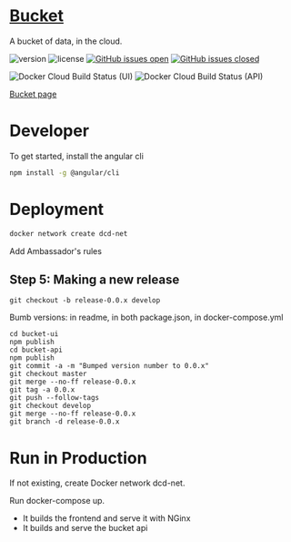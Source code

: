 # [Bucket](https://datacentricdesign.org/tools/bucket)

A bucket of data, in the cloud.

![version](https://img.shields.io/badge/version-0.0.8-blue.svg)
![license](https://img.shields.io/badge/license-MIT-blue.svg)
[![GitHub issues open](https://img.shields.io/github/issues/datacentricdesign/bucket.svg?maxAge=2592000)]()
[![GitHub issues closed](https://img.shields.io/github/issues-closed-raw/datacentricdesign/bucket.svg?maxAge=2592000)]()

![Docker Cloud Build Status (UI)](https://img.shields.io/docker/cloud/build/datacentricdesign/bucket-ui?label=docker%20build%20%28ui%29)
![Docker Cloud Build Status (API)](https://img.shields.io/docker/cloud/build/datacentricdesign/bucket-api?label=docker%20build%20%28api%29)

[Bucket page](https://datacentricdesign.org/tools/bucket)


# Developer 

To get started, install the angular cli

```bash
npm install -g @angular/cli
```

# Deployment


```sh
docker network create dcd-net
```

Add Ambassador's rules 

## Step 5: Making a new release

```
git checkout -b release-0.0.x develop
```

Bumb versions: in readme, in both package.json, in docker-compose.yml

```
cd bucket-ui
npm publish
cd bucket-api
npm publish
git commit -a -m "Bumped version number to 0.0.x"
git checkout master
git merge --no-ff release-0.0.x
git tag -a 0.0.x
git push --follow-tags
git checkout develop
git merge --no-ff release-0.0.x
git branch -d release-0.0.x
```


# Run in Production

If not existing, create Docker network dcd-net.

Run docker-compose up.

- It builds the frontend and serve it with NGinx
- It builds and serve the bucket api